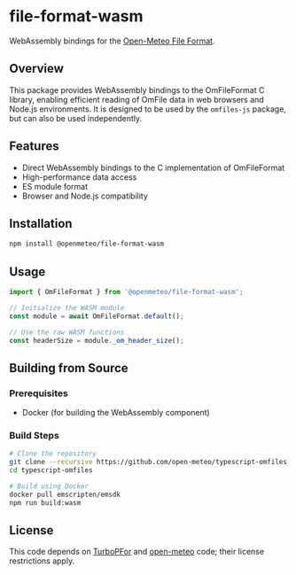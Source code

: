# file-format-wasm

WebAssembly bindings for the [Open-Meteo File Format](https://github.com/open-meteo/om-file-format/).

## Overview

This package provides WebAssembly bindings to the OmFileFormat C library, enabling efficient reading of OmFile data in web browsers and Node.js environments. It is designed to be used by the `omfiles-js` package, but can also be used independently.

## Features

- Direct WebAssembly bindings to the C implementation of OmFileFormat
- High-performance data access
- ES module format
- Browser and Node.js compatibility

## Installation

```bash
npm install @openmeteo/file-format-wasm
```

## Usage

```javascript
import { OmFileFormat } from '@openmeteo/file-format-wasm';

// Initialize the WASM module
const module = await OmFileFormat.default();

// Use the raw WASM functions
const headerSize = module._om_header_size();
```

## Building from Source

### Prerequisites

- Docker (for building the WebAssembly component)

### Build Steps

```bash
# Clone the repository
git clone --recursive https://github.com/open-meteo/typescript-omfiles.git
cd typescript-omfiles

# Build using Docker
docker pull emscripten/emsdk
npm run build:wasm
```

## License

This code depends on [TurboPFor](https://github.com/powturbo/TurboPFor-Integer-Compression) and [open-meteo](https://github.com/open-meteo/open-meteo) code; their license restrictions apply.
